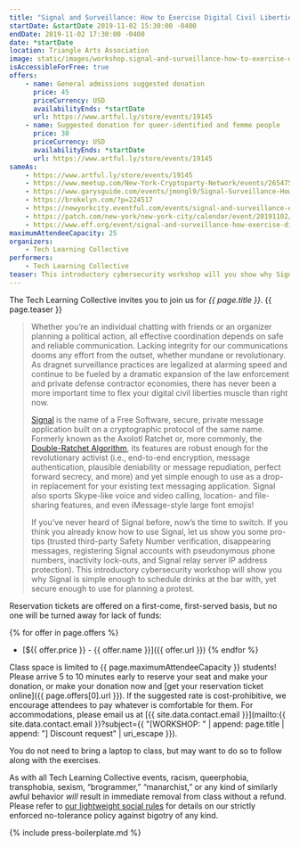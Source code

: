 ```yaml
---
title: "Signal and Surveillance: How to Exercise Digital Civil Liberties in a Surveillance State"
startDate: &startDate 2019-11-02 15:30:00 -0400
endDate: 2019-11-02 17:30:00 -0400
date: *startDate
location: Triangle Arts Association
image: static/images/workshop.signal-and-surveillance-how-to-exercise-digital-civil-liberties-in-a-surveillance-state.rectangle.png
isAccessibleForFree: true
offers:
    - name: General admissions suggested donation
      price: 45
      priceCurrency: USD
      availabilityEnds: *startDate
      url: https://www.artful.ly/store/events/19145
    - name: Suggested donation for queer-identified and femme people
      price: 30
      priceCurrency: USD
      availabilityEnds: *startDate
      url: https://www.artful.ly/store/events/19145
sameAs:
    - https://www.artful.ly/store/events/19145
    - https://www.meetup.com/New-York-Cryptoparty-Network/events/265475021/
    - https://www.garysguide.com/events/jmongl9/Signal-Surveillance-How-to-Exercise-Digital-Civil-Liberties-in-a-Surveillance-State
    - https://brokelyn.com/?p=224517
    - https://newyorkcity.eventful.com/events/signal-and-surveillance-exercise-digital-civil-lib-/E0-001-131311655-9
    - https://patch.com/new-york/new-york-city/calendar/event/20191102/662408/signal-and-surveillance-how-to-exercise-digital-civil-liberties
    - https://www.eff.org/event/signal-and-surveillance-how-exercise-digital-civil-liberties-surveillance-state
maximumAttendeeCapacity: 25
organizers:
    - Tech Learning Collective
performers:
    - Tech Learning Collective
teaser: This introductory cybersecurity workshop will you show why Signal, a free, secure, private message app is simple enough to schedule drinks with, yet secure enough to use for planning a protest. As dragnet surveillance practices are legalized at alarming speed, there has never been a more important time to flex your digital civil liberties muscle than right now.
---
```


The Tech Learning Collective invites you to join us for *{{ page.title }}*. {{ page.teaser }}

> Whether you&rsquo;re an individual chatting with friends or an organizer planning a political action, all effective coordination depends on safe and reliable communication. Lacking integrity for our communications dooms any effort from the outset, whether mundane or revolutionary. As dragnet surveillance practices are legalized at alarming speed and continue to be fueled by a dramatic expansion of the law enforcement and private defense contractor economies, there has never been a more important time to flex your digital civil liberties muscle than right now.
>
> [Signal](https://signal.org/) is the name of a Free Software, secure, private message application built on a cryptographic protocol of the same name. Formerly known as the Axolotl Ratchet or, more commonly, the [Double-Ratchet Algorithm](https://en.wikipedia.org/wiki/Double_Ratchet_Algorithm), its features are robust enough for the revolutionary activist (i.e., end-to-end encryption, message authentication, plausible deniability or message repudiation, perfect forward secrecy, and more) and yet simple enough to use as a drop-in replacement for your existing text messaging application. Signal also sports Skype-like voice and video calling, location- and file-sharing features, and even iMessage-style large font emojis!
>
> If you&rsquo;ve never heard of Signal before, now&rsquo;s the time to switch. If you think you already know how to use Signal, let us show you some pro-tips (trusted third-party Safety Number verification, disappearing messages, registering Signal accounts with pseudonymous phone numbers, inactivity lock-outs, and Signal relay server IP address protection). This introductory cybersecurity workshop will show you why Signal is simple enough to schedule drinks at the bar with, yet secure enough to use for planning a protest. 

Reservation tickets are offered on a first-come, first-served basis, but no one will be turned away for lack of funds:

{% for offer in page.offers %}
* [${{ offer.price }} - {{ offer.name }}]({{ offer.url }})
{% endfor %}

Class space is limited to {{ page.maximumAttendeeCapacity }} students! Please arrive 5 to 10 minutes early to reserve your seat and make your donation, or make your donation now and [get your reservation ticket online]({{ page.offers[0].url }}). If the suggested rate is cost-prohibitive, we encourage attendees to pay whatever is comfortable for them. For accommodations, please email us at [{{ site.data.contact.email }}](mailto:{{ site.data.contact.email }}?subject={{ "[WORKSHOP: " | append: page.title | append: "] Discount request" | uri_escape }}).

You do not need to bring a laptop to class, but may want to do so to follow along with the exercises.

As with all Tech Learning Collective events, racism, queerphobia, transphobia, sexism, &ldquo;brogrammer,&rdquo; &ldquo;manarchist,&rdquo; or any kind of similarly awful behavior *will* result in immediate removal from class without a refund. Please refer to [our lightweight social rules](https://github.com/AnarchoTechNYC/meta/wiki/Social-rules) for details on our strictly enforced no-tolerance policy against bigotry of any kind.

{% include press-boilerplate.md %}

